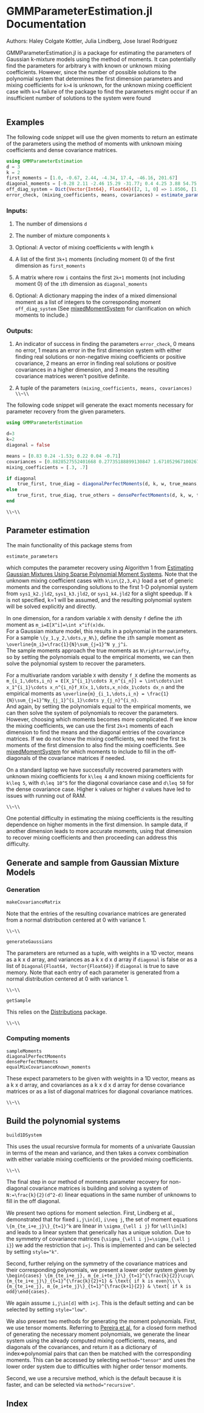 # GMMParameterEstimation.jl Documentation

Authors: Haley Colgate Kottler, Julia Lindberg, Jose Israel Rodriguez

GMMParameterEstimation.jl is a package for estimating the parameters of Gaussian k-mixture models using the method of moments. It can potentially find the parameters for arbitrary `k` with known or unknown mixing coefficients.  However, since the number of possible solutions to the polynomial system that determines the first dimension parameters and mixing coefficients for ``k>4`` is unknown, for the unknown mixing coefficient case with ``k>4`` failure of the package to find the parameters might occur if an insufficient number of solutions to the system were found

```@contents
```

## Examples
The following code snippet will use the given moments to return an estimate of the parameters using the method of moments with unknown mixing coefficients and dense covariance matrices.

```julia
using GMMParameterEstimation
d = 3
k = 2
first_moments = [1.0, -0.67, 2.44, -4.34, 17.4, -46.16, 201.67]
diagonal_moments = [-0.28 2.11 -2.46 15.29 -31.77; 0.4 4.25 3.88 54.75 59.10]
off_diag_system = Dict{Vector{Int64}, Float64}([2, 1, 0] => 1.8506, [1, 0, 1] => -0.329, [2, 0, 1] => 0.0291, [0, 2, 1] => 1.5869, [1, 1, 0] => -1.374, [0, 1, 1] => -0.333)
error_check, (mixing_coefficients, means, covariances) = estimate_parameters(d, k, first_moments, diagonal_moments, off_diag_system)
```

### Inputs:

1. The number of dimensions `d`

2. The number of mixture components `k`

3. Optional: A vector of mixing coefficients `w` with length `k`

4. A list of the first ``3k+1`` moments (including moment 0) of the first dimension as `first_moments`

5. A matrix where row `i` contains the first ``2k+1`` moments (not including moment 0) of the `i`th dimension as `diagonal_moments`

6. Optional: A dictionary mapping the index of a mixed dimensional moment as a list of integers to the corresponding moment `off_diag_system` (See [mixedMomentSystem](https://haleycolgatekottler.github.io/GMMParameterEstimation.jl/#GMMParameterEstimation.mixedMomentSystem) for clarrification on which moments to include.)


### Outputs:

1. An indicator of success in finding the parameters `error_check`, 0 means no error, 1 means an error in the first dimension system with either finding real solutions or non-negative mixing coefficients or positive covariance, 2 means an error in finding real solutions or positive covariances in a higher dimension, and 3 means the resulting covariance matrices weren't positive definite.

2. A tuple of the parameters `(mixing_coefficients, means, covariances)` 
``\\~\\``
 

The following code snippet will generate the exact moments necessary for parameter recovery from the given parameters.

```julia
using GMMParameterEstimation

d=3
k=2
diagonal = false

means = [0.83 0.24 -1.53; 0.22 0.04 -0.71]
covariances = [0.8828527552401668 0.27735188899130847 1.6710529671002674; 2.257873093006253 -1.644707016523332 -0.533030022431624;;; 0.27735188899130847 1.2623673813995742 3.5270452552353238; -1.644707016523332 2.577324062116896 -0.5049891831614162;;; 1.6710529671002674 3.5270452552353238 16.696895556824817; -0.533030022431624 -0.5049891831614162 1.7733508773418585]
mixing_coefficients = [.3, .7]

if diagonal
    true_first, true_diag = diagonalPerfectMoments(d, k, w, true_means, true_covariances)
else
    true_first, true_diag, true_others = densePerfectMoments(d, k, w, true_means, true_covariances)
end
```

``\\~\\``
 
## Parameter estimation

The main functionality of this package stems from 
```@docs
estimate_parameters
```
which computes the parameter recovery using Algorithm 1 from [Estimating Gaussian Mixtures Using Sparse Polynomial Moment Systems](https://arxiv.org/abs/2106.15675).  Note that the unknown mixing coefficient cases with ``k\in\{2,3,4\}`` load a set of generic moments and the corresponding solutions to the first 1-D polynomial system from `sys1_k2.jld2`, `sys1_k3.jld2`, or `sys1_k4.jld2` for a slight speedup.  If `k` is not specified, k=1 will be assumed, and the resulting polynomial system will be solved explicitly and directly.   

In one dimension, for a random variable ``X`` with density ``f`` define the ``i``th moment as 
``m_i=E[X^i]=\int x^if(x)dx``.  
For a Gaussian mixture model, this results in a polynomial in the parameters.  For a sample ``\{y_1,y_2,\dots,y_N\}``, define the ``i``th sample moment as 
``\overline{m_i}=\frac{1}{N}\sum_{j=1}^N y_j^i``.  
The sample moments approach the true moments as ``N\rightarrow\infty``, so by setting the polynomials equal to the empirical moments, we can then solve the polynomial system to recover the parameters.

For a multivariate random variable ``X`` with density ``f_X`` define the moments as 
``m_{i_1,\dots,i_n} = E[X_1^{i_1}\cdots X_n^{i_n}] = \int\cdots\int x_1^{i_1}\cdots x_n^{i_n}f_X(x_1,\dots,x_n)dx_1\cdots dx_n`` 
and the empirical moments as 
``\overline{m}_{i_1,\dots,i_n} = \frac{1}{N}\sum_{j=1}^Ny_{j_1}^{i_1}\cdots y_{j_n}^{i_n}``.  
And again, by setting the polynomials equal to the empirical moments, we can then solve the system of polynomials to recover the parameters.  However, choosing which moments becomes more complicated.  If we know the mixing coefficients, we can use the first ``2k+1`` moments of each dimension to find the means and the diagonal entries of the covariance matrices.  If we do not know the mixing coefficients, we need the first ``3k`` moments of the first dimension to also find the mixing coefficients.  See [mixedMomentSystem](https://haleycolgatekottler.github.io/GMMParameterEstimation.jl/#GMMParameterEstimation.mixedMomentSystem) for which moments to include to fill in the off-diagonals of the covariance matrices if needed.

On a standard laptop we have successfully recovered parameters with unknown mixing coefficients for ``k\leq 4`` and known mixing coefficients for ``k\leq 5``, with ``d\leq 10^5`` for the diagonal covariance case and ``d\leq 50`` for the dense covariance case.  Higher `k` values or higher `d` values have led to issues with running out of RAM.

 ``\\~\\``

One potential difficulty in estimating the mixing coefficients is the resulting dependence on higher moments in the first dimension.  In sample data, if another dimension leads to more accurate moments, using that dimension to recover mixing coefficients and then proceeding can address this difficulty.

## Generate and sample from Gaussian Mixture Models

### Generation

```@docs
makeCovarianceMatrix
```
Note that the entries of the resulting covariance matrices are generated from a normal distribution centered at 0 with variance 1.

 ``\\~\\``

```@docs
generateGaussians
```
The parameters are returned as a tuple, with weights in a 1D vector, means as a k x d array, and variances as a k x d x d array if `diagonal` is false or as a list of `Diagonal{Float64, Vector{Float64}}` if `diagonal` is true to save memory.  Note that each entry of each parameter is generated from a normal distribution centered at 0 with variance 1.

 ``\\~\\``

```@docs
getSample
```
This relies on the [Distributions](https://juliastats.org/Distributions.jl/stable/) package.

 ``\\~\\``
 
### Computing moments

```@docs
sampleMoments
diagonalPerfectMoments
densePerfectMoments
equalMixCovarianceKnown_moments
```
These expect parameters to be given with weights in a 1D vector, means as a k x d array, and covariances as a k x d x d array for dense covariance matrices or as a list of diagonal matrices for diagonal covariance matrices.

 ``\\~\\``

## Build the polynomial systems

```@docs
build1DSystem
```
This uses the usual recursive formula for moments of a univariate Gaussian in terms of the mean and variance, and then takes a convex combination with either variable mixing coefficients or the provided mixing coefficients.

 ``\\~\\``

The final step in our method of moments parameter recovery for non-diagonal covariance matrices is building and solving a system of ``N:=\frac{k}{2}(d^2-d)`` linear equations in the same number of unknowns to fill in the off diagonal.

We present two options for moment selection.  First, Lindberg et al., demonstrated that for fixed ``i,j\in[d]``, ``i\neq j``, the set of moment equations ``\{m_{te_i+e_j}\}_{t=1}^k`` are linear in ``\sigma_{\ell i j}`` for ``\ell\in[k]`` and leads to a linear system that generically has a unique solution.  Due to the symmetry of covariance matrices (``\sigma_{\ell i j}=\sigma_{\ell j i}``) we add the restriction that ``i<j``. This is implemented and can be selected by setting `style="k"`.

Second, further relying on the symmetry of the covariance matrices and their corresponding polynomials, we present a lower order system given by ``\begin{cases} \{m_{te_i+e_j}, m_{e_i+te_j}\}_{t=1}^{\frac{k}{2}}\cup\{m_{te_i+e_j}\}_{t=1}^{\frac{k}{2}+1} & \text{ if k is even}\\ \{m_{te_i+e_j}, m_{e_i+te_j}\}_{t=1}^{\frac{k+1}{2}} & \text{ if k is odd}\end{cases}.``

We again assume ``i,j\in[d]`` with ``i<j``. This is the default setting and can be selected by setting `style="low"`.
 
 We also present two methods for generating the moment polynomials. First, we use tensor moments.
Referring to [Pereira et al.](https://arxiv.org/abs/2202.06930) for a closed form method of generating the necessary moment polynomials, we generate the linear system using the already computed mixing coefficients, means, and diagonals of the covariances, and return it as a dictionary of index=>polynomial pairs that can then be matched with the corresponding moments. This can be accessed by selecting `method="tensor"` and uses the lower order system due to difficulties with higher order tensor moments.

Second, we use a recursive method, which is the default because it is faster, and can be selected via `method="recursive"`.

## Index

```@index
```
